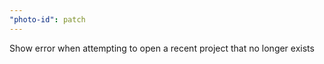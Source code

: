 ```yaml
---
"photo-id": patch
---
```


Show error when attempting to open a recent project that no longer exists
